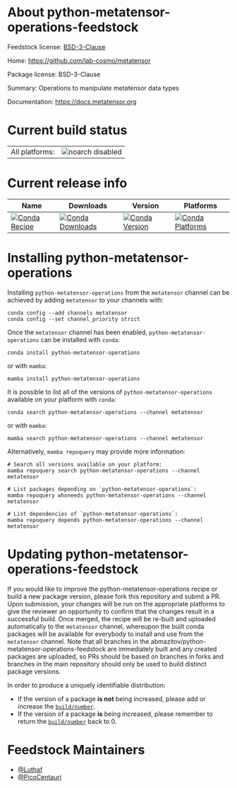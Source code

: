 About python-metatensor-operations-feedstock
============================================

Feedstock license: [BSD-3-Clause](https://github.com/abmazitov/python-metatensor-operations-feedstock/blob/main/LICENSE.txt)

Home: https://github.com/lab-cosmo/metatensor

Package license: BSD-3-Clause

Summary: Operations to manipulate metatensor data types

Documentation: https://docs.metatensor.org

Current build status
====================


<table><tr>
    <td>All platforms:</td>
    <td>
      <img src="https://img.shields.io/badge/noarch-disabled-lightgrey.svg" alt="noarch disabled">
    </td>
  </tr>
</table>

Current release info
====================

| Name | Downloads | Version | Platforms |
| --- | --- | --- | --- |
| [![Conda Recipe](https://img.shields.io/badge/recipe-python--metatensor--operations-green.svg)](https://anaconda.org/metatensor/python-metatensor-operations) | [![Conda Downloads](https://img.shields.io/conda/dn/metatensor/python-metatensor-operations.svg)](https://anaconda.org/metatensor/python-metatensor-operations) | [![Conda Version](https://img.shields.io/conda/vn/metatensor/python-metatensor-operations.svg)](https://anaconda.org/metatensor/python-metatensor-operations) | [![Conda Platforms](https://img.shields.io/conda/pn/metatensor/python-metatensor-operations.svg)](https://anaconda.org/metatensor/python-metatensor-operations) |

Installing python-metatensor-operations
=======================================

Installing `python-metatensor-operations` from the `metatensor` channel can be achieved by adding `metatensor` to your channels with:

```
conda config --add channels metatensor
conda config --set channel_priority strict
```

Once the `metatensor` channel has been enabled, `python-metatensor-operations` can be installed with `conda`:

```
conda install python-metatensor-operations
```

or with `mamba`:

```
mamba install python-metatensor-operations
```

It is possible to list all of the versions of `python-metatensor-operations` available on your platform with `conda`:

```
conda search python-metatensor-operations --channel metatensor
```

or with `mamba`:

```
mamba search python-metatensor-operations --channel metatensor
```

Alternatively, `mamba repoquery` may provide more information:

```
# Search all versions available on your platform:
mamba repoquery search python-metatensor-operations --channel metatensor

# List packages depending on `python-metatensor-operations`:
mamba repoquery whoneeds python-metatensor-operations --channel metatensor

# List dependencies of `python-metatensor-operations`:
mamba repoquery depends python-metatensor-operations --channel metatensor
```




Updating python-metatensor-operations-feedstock
===============================================

If you would like to improve the python-metatensor-operations recipe or build a new
package version, please fork this repository and submit a PR. Upon submission,
your changes will be run on the appropriate platforms to give the reviewer an
opportunity to confirm that the changes result in a successful build. Once
merged, the recipe will be re-built and uploaded automatically to the
`metatensor` channel, whereupon the built conda packages will be available for
everybody to install and use from the `metatensor` channel.
Note that all branches in the abmazitov/python-metatensor-operations-feedstock are
immediately built and any created packages are uploaded, so PRs should be based
on branches in forks and branches in the main repository should only be used to
build distinct package versions.

In order to produce a uniquely identifiable distribution:
 * If the version of a package **is not** being increased, please add or increase
   the [``build/number``](https://docs.conda.io/projects/conda-build/en/latest/resources/define-metadata.html#build-number-and-string).
 * If the version of a package **is** being increased, please remember to return
   the [``build/number``](https://docs.conda.io/projects/conda-build/en/latest/resources/define-metadata.html#build-number-and-string)
   back to 0.

Feedstock Maintainers
=====================

* [@Luthaf](https://github.com/Luthaf/)
* [@PicoCentauri](https://github.com/PicoCentauri/)

